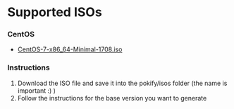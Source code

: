 # Supported ISOs
### CentOS
* [CentOS-7-x86_64-Minimal-1708.iso](http://isoredirect.centos.org/centos/7/isos/x86_64/CentOS-7-x86_64-Minimal-1708.iso)

### Instructions
1. Download the ISO file and save it into the pokify/isos folder (the name is important :) )
2. Follow the instructions for the base version you want to generate
